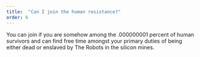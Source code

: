 ```yaml
---
title:  "Can I join the human resistance?"
order: 6
---
```


You can join if you are somehow among the .000000001 percent of human survivors and can find free time amongst your primary duties of being either dead or enslaved by The Robots in the silicon mines.
